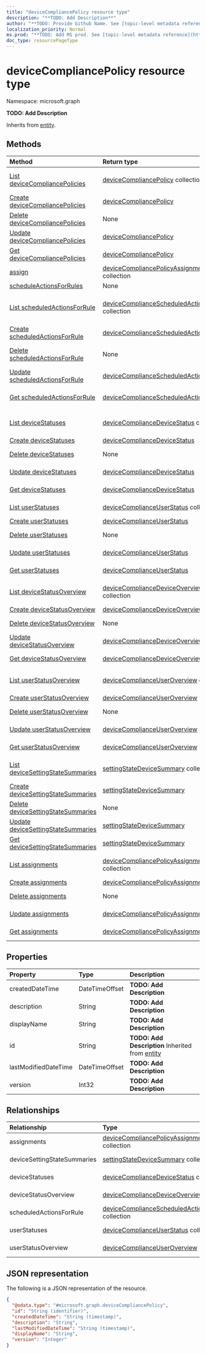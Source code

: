 ```yaml
---
title: "deviceCompliancePolicy resource type"
description: "**TODO: Add Description**"
author: "**TODO: Provide Github Name. See [topic-level metadata reference](https://msgo.azurewebsites.net/add/document/guidelines/metadata.html#topic-level-metadata)**"
localization_priority: Normal
ms.prod: "**TODO: Add MS prod. See [topic-level metadata reference](https://msgo.azurewebsites.net/add/document/guidelines/metadata.html#topic-level-metadata)**"
doc_type: resourcePageType
---
```


# deviceCompliancePolicy resource type


Namespace: microsoft.graph

**TODO: Add Description**


Inherits from [entity](../resources/entity.md).

## Methods
|Method|Return type|Description|
|:---|:---|:---|
|[List deviceCompliancePolicies](../api/intune-devicemanagement-list-devicecompliancepolicies.md)|[deviceCompliancePolicy](../resources/intune-devicecompliancepolicy.md) collection|Get the deviceCompliancePolicies from the deviceCompliancePolicies navigation property.|
|[Create deviceCompliancePolicies](../api/intune-devicemanagement-post-devicecompliancepolicies.md)|[deviceCompliancePolicy](../resources/intune-devicecompliancepolicy.md)|Create a new deviceCompliancePolicies object.|
|[Delete deviceCompliancePolicies](../api/intune-devicemanagement-delete-devicecompliancepolicies.md)|None|Delete a [deviceCompliancePolicy](../resources/intune-devicecompliancepolicy.md) object.|
|[Update deviceCompliancePolicies](../api/intune-devicemanagement-update-devicecompliancepolicies.md)|[deviceCompliancePolicy](../resources/intune-devicecompliancepolicy.md)|Update the properties of a deviceCompliancePolicies object.|
|[Get deviceCompliancePolicies](../api/intune-devicemanagement-get-devicecompliancepolicy.md)|[deviceCompliancePolicy](../resources/intune-devicecompliancepolicy.md)|Read the properties and relationships of a [deviceCompliancePolicy](../resources/intune-devicecompliancepolicy.md) object.|
|[assign](../api/intune-devicecompliancepolicy-assign.md)|[deviceCompliancePolicyAssignment](../resources/intune-devicecompliancepolicyassignment.md) collection|**TODO: Add Description**|
|[scheduleActionsForRules](../api/intune-devicecompliancepolicy-scheduleactionsforrules.md)|None|**TODO: Add Description**|
|[List scheduledActionsForRule](../api/intune-devicecompliancepolicy-list-scheduledactionsforrule.md)|[deviceComplianceScheduledActionForRule](../resources/intune-devicecompliancescheduledactionforrule.md) collection|Get the deviceComplianceScheduledActionForRules from the scheduledActionsForRule navigation property.|
|[Create scheduledActionsForRule](../api/intune-devicecompliancepolicy-post-scheduledactionsforrule.md)|[deviceComplianceScheduledActionForRule](../resources/intune-devicecompliancescheduledactionforrule.md)|Create a new scheduledActionsForRule object.|
|[Delete scheduledActionsForRule](../api/intune-devicecompliancepolicy-delete-scheduledactionsforrule.md)|None|Delete a [deviceComplianceScheduledActionForRule](../resources/intune-devicecompliancescheduledactionforrule.md) object.|
|[Update scheduledActionsForRule](../api/intune-devicecompliancepolicy-update-scheduledactionsforrule.md)|[deviceComplianceScheduledActionForRule](../resources/intune-devicecompliancescheduledactionforrule.md)|Update the properties of a scheduledActionsForRule object.|
|[Get scheduledActionsForRule](../api/intune-devicecompliancepolicy-get-devicecompliancescheduledactionforrule.md)|[deviceComplianceScheduledActionForRule](../resources/intune-devicecompliancescheduledactionforrule.md)|Read the properties and relationships of a [deviceComplianceScheduledActionForRule](../resources/intune-devicecompliancescheduledactionforrule.md) object.|
|[List deviceStatuses](../api/intune-devicecompliancepolicy-list-devicestatuses.md)|[deviceComplianceDeviceStatus](../resources/intune-devicecompliancedevicestatus.md) collection|Get the deviceComplianceDeviceStatus from the deviceStatuses navigation property.|
|[Create deviceStatuses](../api/intune-devicecompliancepolicy-post-devicestatuses.md)|[deviceComplianceDeviceStatus](../resources/intune-devicecompliancedevicestatus.md)|Create a new deviceStatuses object.|
|[Delete deviceStatuses](../api/intune-devicecompliancepolicy-delete-devicestatuses.md)|None|Delete a [deviceComplianceDeviceStatus](../resources/intune-devicecompliancedevicestatus.md) object.|
|[Update deviceStatuses](../api/intune-devicecompliancepolicy-update-devicestatuses.md)|[deviceComplianceDeviceStatus](../resources/intune-devicecompliancedevicestatus.md)|Update the properties of a deviceStatuses object.|
|[Get deviceStatuses](../api/intune-devicecompliancepolicy-get-devicecompliancedevicestatus.md)|[deviceComplianceDeviceStatus](../resources/intune-devicecompliancedevicestatus.md)|Read the properties and relationships of a [deviceComplianceDeviceStatus](../resources/intune-devicecompliancedevicestatus.md) object.|
|[List userStatuses](../api/intune-devicecompliancepolicy-list-userstatuses.md)|[deviceComplianceUserStatus](../resources/intune-devicecomplianceuserstatus.md) collection|Get the deviceComplianceUserStatus from the userStatuses navigation property.|
|[Create userStatuses](../api/intune-devicecompliancepolicy-post-userstatuses.md)|[deviceComplianceUserStatus](../resources/intune-devicecomplianceuserstatus.md)|Create a new userStatuses object.|
|[Delete userStatuses](../api/intune-devicecompliancepolicy-delete-userstatuses.md)|None|Delete a [deviceComplianceUserStatus](../resources/intune-devicecomplianceuserstatus.md) object.|
|[Update userStatuses](../api/intune-devicecompliancepolicy-update-userstatuses.md)|[deviceComplianceUserStatus](../resources/intune-devicecomplianceuserstatus.md)|Update the properties of a userStatuses object.|
|[Get userStatuses](../api/intune-devicecompliancepolicy-get-devicecomplianceuserstatus.md)|[deviceComplianceUserStatus](../resources/intune-devicecomplianceuserstatus.md)|Read the properties and relationships of a [deviceComplianceUserStatus](../resources/intune-devicecomplianceuserstatus.md) object.|
|[List deviceStatusOverview](../api/intune-devicecompliancepolicy-list-devicestatusoverview.md)|[deviceComplianceDeviceOverview](../resources/intune-devicecompliancedeviceoverview.md) collection|Get the deviceComplianceDeviceOverviews from the deviceStatusOverview navigation property.|
|[Create deviceStatusOverview](../api/intune-devicecompliancepolicy-post-devicestatusoverview.md)|[deviceComplianceDeviceOverview](../resources/intune-devicecompliancedeviceoverview.md)|Create a new deviceStatusOverview object.|
|[Delete deviceStatusOverview](../api/intune-devicecompliancepolicy-delete-devicestatusoverview.md)|None|Delete a [deviceComplianceDeviceOverview](../resources/intune-devicecompliancedeviceoverview.md) object.|
|[Update deviceStatusOverview](../api/intune-devicecompliancepolicy-update-devicestatusoverview.md)|[deviceComplianceDeviceOverview](../resources/intune-devicecompliancedeviceoverview.md)|Update the properties of a deviceStatusOverview object.|
|[Get deviceStatusOverview](../api/intune-devicecompliancepolicy-get-devicecompliancedeviceoverview.md)|[deviceComplianceDeviceOverview](../resources/intune-devicecompliancedeviceoverview.md)|Read the properties and relationships of a [deviceComplianceDeviceOverview](../resources/intune-devicecompliancedeviceoverview.md) object.|
|[List userStatusOverview](../api/intune-devicecompliancepolicy-list-userstatusoverview.md)|[deviceComplianceUserOverview](../resources/intune-devicecomplianceuseroverview.md) collection|Get the deviceComplianceUserOverviews from the userStatusOverview navigation property.|
|[Create userStatusOverview](../api/intune-devicecompliancepolicy-post-userstatusoverview.md)|[deviceComplianceUserOverview](../resources/intune-devicecomplianceuseroverview.md)|Create a new userStatusOverview object.|
|[Delete userStatusOverview](../api/intune-devicecompliancepolicy-delete-userstatusoverview.md)|None|Delete a [deviceComplianceUserOverview](../resources/intune-devicecomplianceuseroverview.md) object.|
|[Update userStatusOverview](../api/intune-devicecompliancepolicy-update-userstatusoverview.md)|[deviceComplianceUserOverview](../resources/intune-devicecomplianceuseroverview.md)|Update the properties of a userStatusOverview object.|
|[Get userStatusOverview](../api/intune-devicecompliancepolicy-get-devicecomplianceuseroverview.md)|[deviceComplianceUserOverview](../resources/intune-devicecomplianceuseroverview.md)|Read the properties and relationships of a [deviceComplianceUserOverview](../resources/intune-devicecomplianceuseroverview.md) object.|
|[List deviceSettingStateSummaries](../api/intune-devicecompliancepolicy-list-devicesettingstatesummaries.md)|[settingStateDeviceSummary](../resources/intune-settingstatedevicesummary.md) collection|Get the settingStateDeviceSummaries from the deviceSettingStateSummaries navigation property.|
|[Create deviceSettingStateSummaries](../api/intune-devicecompliancepolicy-post-devicesettingstatesummaries.md)|[settingStateDeviceSummary](../resources/intune-settingstatedevicesummary.md)|Create a new deviceSettingStateSummaries object.|
|[Delete deviceSettingStateSummaries](../api/intune-devicecompliancepolicy-delete-devicesettingstatesummaries.md)|None|Delete a [settingStateDeviceSummary](../resources/intune-settingstatedevicesummary.md) object.|
|[Update deviceSettingStateSummaries](../api/intune-devicecompliancepolicy-update-devicesettingstatesummaries.md)|[settingStateDeviceSummary](../resources/intune-settingstatedevicesummary.md)|Update the properties of a deviceSettingStateSummaries object.|
|[Get deviceSettingStateSummaries](../api/intune-devicecompliancepolicy-get-settingstatedevicesummary.md)|[settingStateDeviceSummary](../resources/intune-settingstatedevicesummary.md)|Read the properties and relationships of a [settingStateDeviceSummary](../resources/intune-settingstatedevicesummary.md) object.|
|[List assignments](../api/intune-devicecompliancepolicy-list-assignments.md)|[deviceCompliancePolicyAssignment](../resources/intune-devicecompliancepolicyassignment.md) collection|Get the deviceCompliancePolicyAssignments from the assignments navigation property.|
|[Create assignments](../api/intune-devicecompliancepolicy-post-assignments.md)|[deviceCompliancePolicyAssignment](../resources/intune-devicecompliancepolicyassignment.md)|Create a new assignments object.|
|[Delete assignments](../api/intune-devicecompliancepolicy-delete-assignments.md)|None|Delete a [deviceCompliancePolicyAssignment](../resources/intune-devicecompliancepolicyassignment.md) object.|
|[Update assignments](../api/intune-devicecompliancepolicy-update-assignments.md)|[deviceCompliancePolicyAssignment](../resources/intune-devicecompliancepolicyassignment.md)|Update the properties of an assignments object.|
|[Get assignments](../api/intune-devicecompliancepolicy-get-devicecompliancepolicyassignment.md)|[deviceCompliancePolicyAssignment](../resources/intune-devicecompliancepolicyassignment.md)|Read the properties and relationships of a [deviceCompliancePolicyAssignment](../resources/intune-devicecompliancepolicyassignment.md) object.|

## Properties
|Property|Type|Description|
|:---|:---|:---|
|createdDateTime|DateTimeOffset|**TODO: Add Description**|
|description|String|**TODO: Add Description**|
|displayName|String|**TODO: Add Description**|
|id|String|**TODO: Add Description** Inherited from [entity](../resources/entity.md)|
|lastModifiedDateTime|DateTimeOffset|**TODO: Add Description**|
|version|Int32|**TODO: Add Description**|

## Relationships
|Relationship|Type|Description|
|:---|:---|:---|
|assignments|[deviceCompliancePolicyAssignment](../resources/intune-devicecompliancepolicyassignment.md) collection|**TODO: Add Description**|
|deviceSettingStateSummaries|[settingStateDeviceSummary](../resources/intune-settingstatedevicesummary.md) collection|**TODO: Add Description**|
|deviceStatuses|[deviceComplianceDeviceStatus](../resources/intune-devicecompliancedevicestatus.md) collection|**TODO: Add Description**|
|deviceStatusOverview|[deviceComplianceDeviceOverview](../resources/intune-devicecompliancedeviceoverview.md)|**TODO: Add Description**|
|scheduledActionsForRule|[deviceComplianceScheduledActionForRule](../resources/intune-devicecompliancescheduledactionforrule.md) collection|**TODO: Add Description**|
|userStatuses|[deviceComplianceUserStatus](../resources/intune-devicecomplianceuserstatus.md) collection|**TODO: Add Description**|
|userStatusOverview|[deviceComplianceUserOverview](../resources/intune-devicecomplianceuseroverview.md)|**TODO: Add Description**|

## JSON representation
The following is a JSON representation of the resource.
<!-- {
  "blockType": "resource",
  "keyProperty": "id",
  "@odata.type": "microsoft.graph.deviceCompliancePolicy",
  "baseType": "microsoft.graph.entity",
  "openType": false
}
-->
``` json
{
  "@odata.type": "#microsoft.graph.deviceCompliancePolicy",
  "id": "String (identifier)",
  "createdDateTime": "String (timestamp)",
  "description": "String",
  "lastModifiedDateTime": "String (timestamp)",
  "displayName": "String",
  "version": "Integer"
}
```

